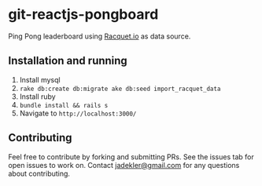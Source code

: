 # git-reactjs-pongboard
Ping Pong leaderboard using [Racquet.io](racquet.io) as data source.

## Installation and running

1. Install mysql
1. `rake db:create db:migrate ake db:seed import_racquet_data`
1. Install ruby
1. `bundle install && rails s`
1. Navigate to `http://localhost:3000/`

## Contributing

Feel free to contribute by forking and submitting PRs. See the issues tab for open issues to work on.
Contact jadekler@gmail.com for any questions about contributing.
